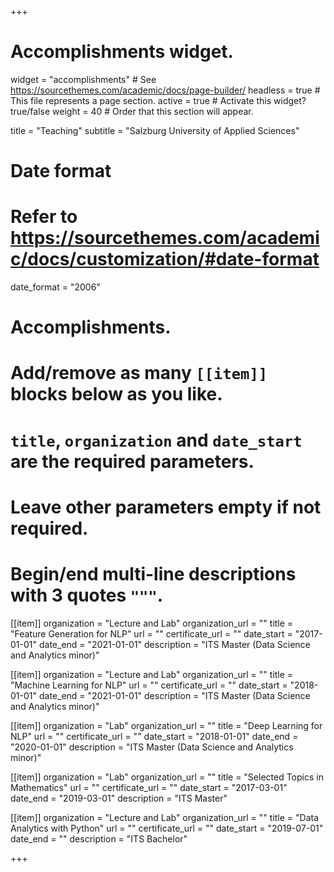 +++
# Accomplishments widget.
widget = "accomplishments"  # See https://sourcethemes.com/academic/docs/page-builder/
headless = true  # This file represents a page section.
active = true  # Activate this widget? true/false
weight = 40  # Order that this section will appear.

title = "Teaching"
subtitle = "Salzburg University of Applied Sciences"

# Date format
#   Refer to https://sourcethemes.com/academic/docs/customization/#date-format
date_format = "2006"

# Accomplishments.
#   Add/remove as many `[[item]]` blocks below as you like.
#   `title`, `organization` and `date_start` are the required parameters.
#   Leave other parameters empty if not required.
#   Begin/end multi-line descriptions with 3 quotes `"""`.

[[item]]
  organization = "Lecture and Lab"
  organization_url = ""
  title = "Feature Generation for NLP"
  url = ""
  certificate_url = ""
  date_start = "2017-01-01"
  date_end = "2021-01-01"
  description = "ITS Master (Data Science and Analytics minor)"
  
[[item]]
  organization = "Lecture and Lab"
  organization_url = ""
  title = "Machine Learning for NLP"
  url = ""
  certificate_url = ""
  date_start = "2018-01-01"
  date_end = "2021-01-01"
  description = "ITS Master (Data Science and Analytics minor)"
  
[[item]]
  organization = "Lab"
  organization_url = ""
  title = "Deep Learning for NLP"
  url = ""
  certificate_url = ""
  date_start = "2018-01-01"
  date_end = "2020-01-01"
  description = "ITS Master (Data Science and Analytics minor)"

[[item]]
  organization = "Lab"
  organization_url = ""
  title = "Selected Topics in Mathematics"
  url = ""
  certificate_url = ""
  date_start = "2017-03-01"
  date_end = "2019-03-01"
  description = "ITS Master"
  
[[item]]
  organization = "Lecture and Lab"
  organization_url = ""
  title = "Data Analytics with Python"
  url = ""
  certificate_url = ""
  date_start = "2019-07-01"
  date_end = ""
  description = "ITS Bachelor"

+++
